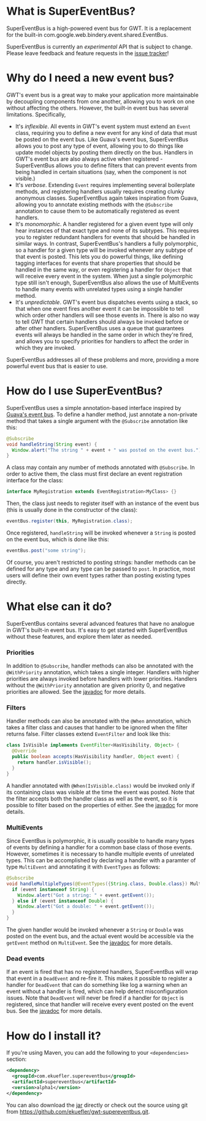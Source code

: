 What is SuperEventBus?
======================

SuperEventBus is a high-powered event bus for GWT. It is a replacement for the
built-in com.google.web.bindery.event.shared.EventBus.

SuperEventBus is currently an *experimental* API that is subject to change.
Please leave feedback and feature requests in the [issue tracker][0]!

Why do I need a new event bus?
==============================

GWT's event bus is a great way to make your application more maintainable by
decoupling components from one another, allowing you to work on one without
affecting the others. However, the built-in event bus has several limitations.
Specifically,

 * It's *inflexible*. All events in GWT's event system must extend an `Event`
   class, requiring you to define a new event for any kind of data that must be
   posted on the event bus. Like Guava's event bus, SuperEventBus allows you to
   post any type of event, allowing you to do things like update model objects
   by posting them directly on the bus. Handlers in GWT's event bus are also
   always active when registered - SuperEventBus allows you to define filters
   that can prevent events from being handled in certain situations (say, when
   the component is not visible.)
 * It's *verbose*. Extending `Event` requires implementing several boilerplate
   methods, and registering handlers usually requires creating clunky anonymous
   classes. SuperEventBus again takes inspiration from Guava, allowing you to
   annotate existing methods with the `@Subscribe` annotation to cause them to
   be automatically registered as event handlers.
 * It's *monomorphic*. A handler registered for a given event type will only hear
   instances of that exact type and none of its subtypes. This requires you to
   register redundant handlers for events that should be handled in similar ways.
   In contrast, SuperEventBus's handlers a fully polymorphic, so a handler for a
   given type will be invoked whenever any subtype of that event is posted. This
   lets you do powerful things, like defining tagging interfaces for events that
   share properties that should be handled in the same way, or even registering a
   handler for `Object` that will receive every event in the system. When just a
   single polymorphic type still isn't enough, SuperEventBus also allows the use
   of MultiEvents to handle many events with unrelated types using a single
   handler method.
 * It's *unpredictable*. GWT's event bus dispatches events using a stack, so that
   when one event fires another event it can be impossible to tell which order
   other handlers will see those events in. There is also no way to tell GWT that
   certain handlers should always be invoked before or after other handlers.
   SuperEventBus uses a queue that guarantees events will always be handled in
   the same order in which they're fired, and allows you to specify priorities
   for handlers to affect the order in which they are invoked.

SuperEventBus addresses all of these problems and more, providing a more powerful
event bus that is easier to use.

How do I use SuperEventBus?
===========================

SuperEventBus uses a simple annotation-based interface inspired by [Guava's event
bus][1]. To define a handler method, just annotate a non-private method that 
takes a single argument with the `@Subscribe` annotation like this:

```java
@Subscribe
void handleString(String event) {
  Window.alert("The string " + event + " was posted on the event bus.");
}
```

A class may contain any number of methods annotated with `@Subscribe`. In order
to active them, the class must first declare an event registration interface for
the class:

```java
interface MyRegistration extends EventRegistration<MyClass> {}
```

Then, the class just needs to register itself with an instance of the event bus
(this is usually done in the constructor of the class):

```java
eventBus.register(this, MyRegistration.class);
```

Once registered, `handleString` will be invoked whenever a `String` is posted on
the event bus, which is done like this:

```java
eventBus.post("some string");
```

Of course, you aren't restricted to posting strings: handler methods can be
defined for any type and any type can be passed to `post`. In practice, most
users will define their own event types rather than posting existing types
directly.

What else can it do?
====================

SuperEventBus contains several advanced features that have no analogue in GWT's
built-in event bus. It's easy to get started with SuperEventBus without these
features, and explore them later as needed.

### Priorities

In addition to `@Subscribe`, handler methods can also be annotated with the
`@WithPriority` annotation, which takes a single integer. Handlers with higher
priorities are always invoked before handlers with lower priorities. Handlers
without the `@WithPriority` annotation are given priority 0, and negative
priorities are allowed. See the [javadoc][2] for more details.

### Filters

Handler methods can also be annotated with the `@When` annotation, which takes
a filter class and causes that handler to be ignored when the filter returns
false. Filter classes extend `EventFilter` and look like this:

```java
class IsVisible implements EventFilter<HasVisibility, Object> {
  @Override
  public boolean accepts(HasVisibility handler, Object event) {
    return handler.isVisible();
  }
}
```

A handler annotated with `@When(IsVisible.class)` would be invoked only if its
containing class was visible at the time the event was posted. Note that the
filter accepts both the handler class as well as the event, so it is possible
to filter based on the properties of either. See the [javadoc][3] for more
details.

### MultiEvents

Since EventBus is polymorphic, it is usually possible to handle many types of
events by defining a handler for a common base class of those events. However,
sometimes it is necessary to handle multiple events of unrelated types. This
can be accomplished by declaring a handler with a paramter of type `MultiEvent`
and annotating it with `EventTypes` as follows:

```java
@Subscribe
void handleMultipleTypes(@EventTypes({String.class, Double.class}) MultiEvent event) {
  if (event instanceof String) {
    Window.alert("Got a string: " + event.getEvent());
  } else if (event instanceof Double) {
    Window.alert("Got a double: " + event.getEvent());
  }
}
```

The given handler would be invoked whenever a `String` or `Double` was posted on
the event bus, and the actual event would be accessible via the `getEvent` method
on `MultiEvent`. See the [javadoc][4] for more details.

### Dead events

If an event is fired that has no registered handlers, SuperEventBus will wrap
that event in a `DeadEvent` and re-fire it. This makes it possible to register a
handler for `DeadEvent` that can do something like log a warning when an event
without a handler is fired, which can help detect misconfiguration issues. Note
that `DeadEvent` will never be fired if a handler for `Object` is registered,
since that handler will receive every event posted on the event bus. See the
[javadoc][5] for more details.

How do I install it?
====================

If you're using Maven, you can add the following to your `<dependencies>`
section:

```xml
<dependency>
  <groupId>com.ekuefler.supereventbus</groupId>
  <artifactId>supereventbus</artifactId>
  <version>alpha1</version>
</dependency>
```

You can also download the [jar][6] directly or check out the source using git
from <https://github.com/ekuefler/gwt-supereventbus.git>.

[0]: TODO
[1]: https://code.google.com/p/guava-libraries/wiki/EventBusExplained
[2]: TODO
[3]: TODO
[4]: TODO
[5]: TODO
[6]: TODO
